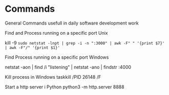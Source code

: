# Commands
General Commands usefull in daily software development work

Find and Process running on a specific port Unix

 kill -9 `sudo netstat -lnpt | grep -i -n ":3000" | awk -F" " '{print $7}' | awk -F"/" '{print $1}'`


Find Process running on a specific port Windows

netstat -aon | find /i "listening" | netstat -ano | findstr :4000

Kill process in Windows
    taskkill /PID 26148 /F

Start a http server i Python
    python3 -m http.server 8888

